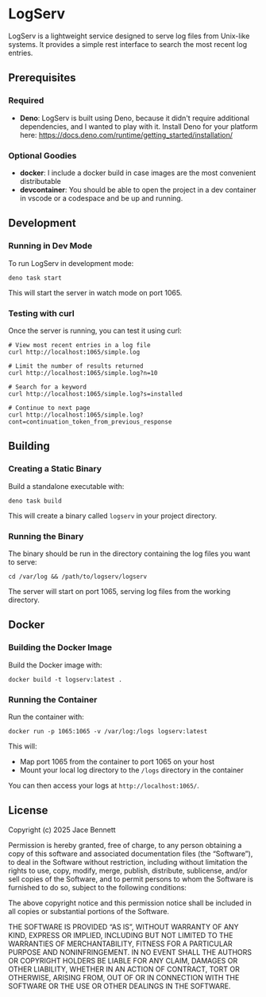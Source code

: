 # LogServ

LogServ is a lightweight service designed to serve log files from Unix-like systems. It provides a simple rest interface to search the most recent log entries.

## Prerequisites

### Required
- **Deno**: LogServ is built using Deno, because it didn't require additional dependencies, and I wanted to play with it. Install Deno for your platform here: https://docs.deno.com/runtime/getting_started/installation/

### Optional Goodies
- **docker**: I include a docker build in case images are the most convenient distributable
- **devcontainer**: You should be able to open the project in a dev container in vscode or a codespace and be up and running.

## Development

### Running in Dev Mode

To run LogServ in development mode:

```
deno task start
```

This will start the server in watch mode on port 1065.

### Testing with curl

Once the server is running, you can test it using curl:

```
# View most recent entries in a log file
curl http://localhost:1065/simple.log

# Limit the number of results returned
curl http://localhost:1065/simple.log?n=10

# Search for a keyword
curl http://localhost:1065/simple.log?s=installed

# Continue to next page
curl http://localhost:1065/simple.log?cont=continuation_token_from_previous_response
```

## Building

### Creating a Static Binary

Build a standalone executable with:

```
deno task build
```

This will create a binary called `logserv` in your project directory.

### Running the Binary

The binary should be run in the directory containing the log files you want to serve:

```
cd /var/log && /path/to/logserv/logserv
```

The server will start on port 1065, serving log files from the working directory.

## Docker

### Building the Docker Image

Build the Docker image with:

```
docker build -t logserv:latest .
```

### Running the Container

Run the container with:

```
docker run -p 1065:1065 -v /var/log:/logs logserv:latest
```

This will:
- Map port 1065 from the container to port 1065 on your host
- Mount your local log directory to the `/logs` directory in the container

You can then access your logs at `http://localhost:1065/`.

## License

Copyright (c) 2025 Jace Bennett

Permission is hereby granted, free of charge, to any person obtaining a copy of this software and associated documentation files (the “Software”), to deal in the Software without restriction, including without limitation the rights to use, copy, modify, merge, publish, distribute, sublicense, and/or sell copies of the Software, and to permit persons to whom the Software is furnished to do so, subject to the following conditions:

The above copyright notice and this permission notice shall be included in all copies or substantial portions of the Software.

THE SOFTWARE IS PROVIDED “AS IS”, WITHOUT WARRANTY OF ANY KIND, EXPRESS OR IMPLIED, INCLUDING BUT NOT LIMITED TO THE WARRANTIES OF MERCHANTABILITY, FITNESS FOR A PARTICULAR PURPOSE AND NONINFRINGEMENT. IN NO EVENT SHALL THE AUTHORS OR COPYRIGHT HOLDERS BE LIABLE FOR ANY CLAIM, DAMAGES OR OTHER LIABILITY, WHETHER IN AN ACTION OF CONTRACT, TORT OR OTHERWISE, ARISING FROM, OUT OF OR IN CONNECTION WITH THE SOFTWARE OR THE USE OR OTHER DEALINGS IN THE SOFTWARE.